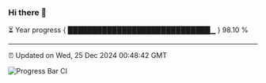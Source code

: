 ### Hi there 👋

⏳ Year progress { █████████████████████████████▁ } 98.10 %

---

⏰ Updated on Wed, 25 Dec 2024 00:48:42 GMT

![Progress Bar CI](https://github.com/Shyam-Makwana/GitHub-Actions-Demo/workflows/Progress%20Bar%20CI/badge.svg)
